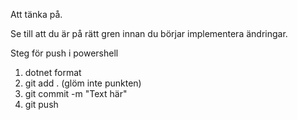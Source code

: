 Att tänka på.

Se till att du är på rätt gren innan du börjar implementera ändringar. 


Steg för push i powershell
1. dotnet format
2. git add .  (glöm inte punkten)
3. git commit -m "Text här"
4. git push
